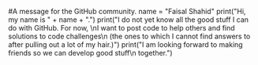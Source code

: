 #A message for the GitHub community.
name = "Faisal Shahid"
print("Hi, my name is " + name + ".")
print("I do not yet know all the good stuff I can do with GitHub. For now, \nI want to post code to help others and find solutions to code challenges\n (the ones to which I cannot find answers to after pulling out a lot of my hair.)")
print("I am looking forward to making friends so we can develop good stuff\n together.")

